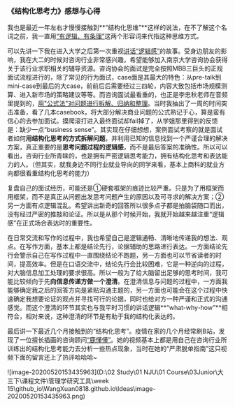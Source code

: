 ### 《结构化思考力》感想与心得

​		我也是最近一年左右才慢慢接触到**“结构化思维”**这样的说法，在不了解这个名词之前，我一直用<u>“有逻辑、有条理”</u>这两个形容词来代指这种思维方式。

​		可以先讲一下我在进入大学之后第一次重视<u>讲话“逻辑感”</u>的故事。受身边朋友的影响，我在大二的时候对咨询行业非常感兴趣，希望能够加入南京大学咨询协会获得关于该行业求职相关的辅导资源。咨询协会的面试是完全按照MBB三巨头的正规面试流程进行的，除了常见的行为面试，case面是其最大的特色：从pre-talk到mini-case到最后的大case，前前后后需要经过三四轮，内容大致包括市场规模测算、进入新市场的策略建议等等。而咨询面试最看重的，也正是李忠秋老师在音频里提到的，<u>用"公式法"对问题进行拆解、归纳和整理</u>。当时我抽出了一周的时间突击准备，看了几本casebook，将大部分解决商业问题的公式熟记于心，算是蛮有信心的去参加面试。摸爬滚打进入最终面试却fail掉了，从学姐那里得到的反馈是：缺少一点“business sense”。其实现在仔细想想，案例面试考察的就是面试者如何**用结构化思考的方式拆解问题**，并利用已知的信息找到一个严谨合理的解决方案，真正重要的是**思考问题过程的逻辑感**，而不是最后答案的准确性。所以可以看出，咨询行业所青睐的，也是拥有严密逻辑思考能力，拥有结构化思考和表达能力的人。（但其实，就我身边不同行业就业导向的同学来看，基本上商科的就业方向都很看重结构化思考的能力）

​		复盘自己的面试经历，可能还是①硬套框架的痕迹比较严重。只是为了用框架而用框架，而不是真正从问题出发思考问题产生的原因以及可寻求的解决方案；②另一方面有点逻辑混乱。希望讲出新奇的回答所以很多点子都是拍脑袋随口而出，没有经过严密的推敲和论证。所以是从那个时候开始，我就开始越来越注重“逻辑感”在正式场合表达时的重要性。

​		在日常交流和写作的过程中，我也希望自己是逻辑通畅、清晰地传递我的想法、观点。在写作方面，基本上都是结论先行，论据辅助的思路进行表达。一方面结论先行会警示自己在写作过程中一直围绕结论不跑题，另一方面也可以节省读者的时间，提高效率。但是在口语交流中，结论先行会比较困难，它是一种逆向的过程，对大脑信息加工处理的要求很高。所以一般为了给大脑留出足够的思考时间，我可能比较倾向于先**向信息传递方做一个澄清**。在澄清信息与问题的过程中，一方面我能够确定我之后的回答方向是紧贴沟通主题的，另一方面也可能会在这个过程中快速确定我想要论证的观点并寻找可行的论据，同时也给对方一种严谨和正式的沟通感觉。而这个澄清的环节其实也与我平时习惯的讲话逻辑**“what-why-how”**相符合，相对来说，这种澄清的环节是有助于我的结构化表达的。

​		最后讲一下最近几个月接触到的“结构化思考”。疫情在家的几个月经常刷B站，发现了一位擅长插画的咨询顾问[“鹿懂懂”](https://space.bilibili.com/494096334?share_medium=android&share_source=copy_link&bbid=XY0D0260943C25D20D8D276296B02D4A7A409&ts=1589960134116)。她的视频基本上都是用自己在咨询行业所训练出的结构化思考能力去分析一些热点现象，当时在她的“严肃脱单指南”这只视频下面的留言还上了热评哈哈哈~

![image-20200520153435963](D:\02 Study\01 NJU\01 Course\03Junior\大三下\课程文件\管理学研究工具\week 15\github_io\WangXuan0818.github.io\Ideas\image-20200520153435963.png)